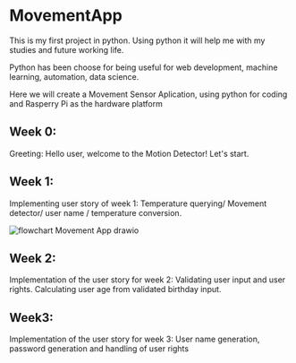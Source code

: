 # MovementApp

This is my first project in python. Using python it will help me with my studies and future working life. 

Python has been choose for being useful for web development, machine learning, automation, data science. 

Here we will create a Movement Sensor Aplication, using python for coding and Rasperry Pi as the hardware platform 

## Week 0:

Greeting: 
Hello user, welcome to the Motion Detector! Let's start. 

## Week 1:

Implementing user story of week 1: Temperature querying/ Movement detector/ user name / temperature conversion.

![flowchart Movement App drawio](https://github.com/user-attachments/assets/8847d59c-0328-40a9-9a33-1d55755b2052)


## Week 2:

Implementation of the user story for week 2: Validating user input and user rights. Calculating user age from validated birthday input.

## Week3:

Implementation of the user story for week 3: User name generation, password generation and handling of user rights
